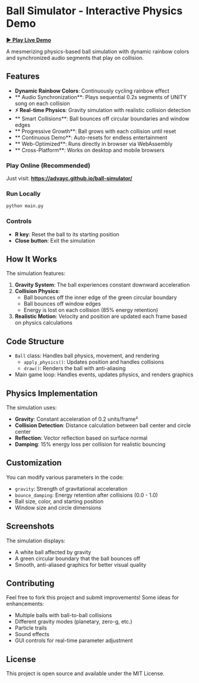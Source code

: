 # Ball Simulator - Interactive Physics Demo

 **[▶️ Play Live Demo](https://advayc.github.io/ball-simulator/)** 

A mesmerizing physics-based ball simulation with dynamic rainbow colors and synchronized audio segments that play on collision.

##  Features

- **Dynamic Rainbow Colors**: Continuously cycling rainbow effect
- ** Audio Synchronization**: Plays sequential 0.2s segments of UNITY song on each collision  
- **⚡ Real-time Physics**: Gravity simulation with realistic collision detection
- ** Smart Collisions**: Ball bounces off circular boundaries and window edges
- ** Progressive Growth**: Ball grows with each collision until reset
- ** Continuous Demo**: Auto-resets for endless entertainment
- ** Web-Optimized**: Runs directly in browser via WebAssembly
- ** Cross-Platform**: Works on desktop and mobile browsers

### Play Online (Recommended)
Just visit: **https://advayc.github.io/ball-simulator/**

### Run Locally
```bash
python main.py
```

### Controls

- **R key**: Reset the ball to its starting position
- **Close button**: Exit the simulation

## How It Works

The simulation features:

1. **Gravity System**: The ball experiences constant downward acceleration
2. **Collision Physics**: 
   - Ball bounces off the inner edge of the green circular boundary
   - Ball bounces off window edges
   - Energy is lost on each collision (85% energy retention)
3. **Realistic Motion**: Velocity and position are updated each frame based on physics calculations

## Code Structure

- `Ball` class: Handles ball physics, movement, and rendering
  - `apply_physics()`: Updates position and handles collisions
  - `draw()`: Renders the ball with anti-aliasing
- Main game loop: Handles events, updates physics, and renders graphics

## Physics Implementation

The simulation uses:
- **Gravity**: Constant acceleration of 0.2 units/frame²
- **Collision Detection**: Distance calculation between ball center and circle center
- **Reflection**: Vector reflection based on surface normal
- **Damping**: 15% energy loss per collision for realistic bouncing

## Customization

You can modify various parameters in the code:
- `gravity`: Strength of gravitational acceleration
- `bounce_damping`: Energy retention after collisions (0.0 - 1.0)
- Ball size, color, and starting position
- Window size and circle dimensions

## Screenshots

The simulation displays:
- A white ball affected by gravity
- A green circular boundary that the ball bounces off
- Smooth, anti-aliased graphics for better visual quality

## Contributing

Feel free to fork this project and submit improvements! Some ideas for enhancements:
- Multiple balls with ball-to-ball collisions
- Different gravity modes (planetary, zero-g, etc.)
- Particle trails
- Sound effects
- GUI controls for real-time parameter adjustment

## License

This project is open source and available under the MIT License.
